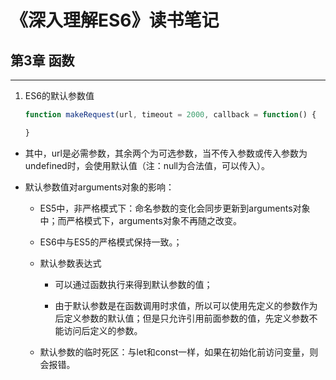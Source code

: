 # 《深入理解ES6》读书笔记 #


## 第3章  函数 ##
----------
1. ES6的默认参数值
    ```JavaScript
    function makeRequest(url, timeout = 2000, callback = function() {

    }
    ```
- 其中，url是必需参数，其余两个为可选参数，当不传入参数或传入参数为undefined时，会使用默认值（注：null为合法值，可以传入）。

- 默认参数值对arguments对象的影响：
  - ES5中，非严格模式下：命名参数的变化会同步更新到arguments对象中；而严格模式下，arguments对象不再随之改变。 

  - ES6中与ES5的严格模式保持一致。；

  - 默认参数表达式
    - 可以通过函数执行来得到默认参数的值；
    
    - 由于默认参数是在函数调用时求值，所以可以使用先定义的参数作为后定义参数的默认值；但是只允许引用前面参数的值，先定义参数不能访问后定义的参数。

  - 默认参数的临时死区：与let和const一样，如果在初始化前访问变量，则会报错。
